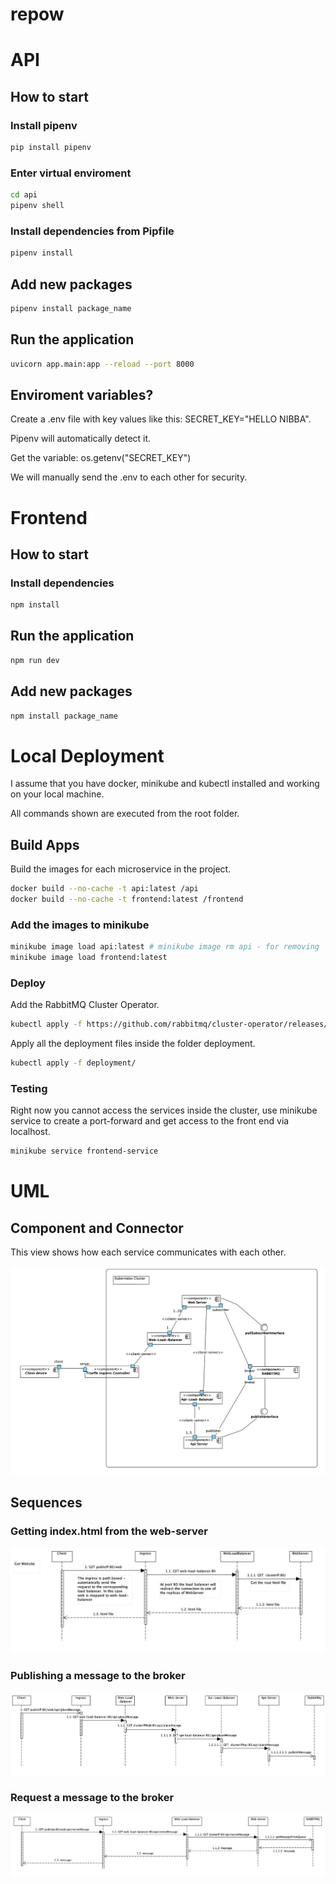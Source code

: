 # repow

# API

## How to start 

### Install pipenv

```bash
pip install pipenv
```

### Enter virtual enviroment

```bash
cd api
pipenv shell
```

### Install dependencies from Pipfile

```bash
pipenv install
```

## Add new packages 

```bash
pipenv install package_name
```

## Run the application
```bash
uvicorn app.main:app --reload --port 8000
```

## Enviroment variables?

Create a .env file with key values like this: SECRET_KEY="HELLO NIBBA".

Pipenv will automatically detect it.

Get the variable: os.getenv("SECRET_KEY")

We will manually send the .env to each other for security. 

# Frontend

## How to start

### Install dependencies

```bash
npm install
```

## Run the application

```bash
npm run dev
```
## Add new packages

```bash
npm install package_name
```

# Local Deployment

I assume that you have docker, minikube and kubectl installed and working on your local machine.

All commands shown are executed from the root folder.

## Build Apps

Build the images for each microservice in the project.

```bash
docker build --no-cache -t api:latest /api
docker build --no-cache -t frontend:latest /frontend
```

### Add the images to minikube

```bash
minikube image load api:latest # minikube image rm api - for removing
minikube image load frontend:latest
```

### Deploy

Add the RabbitMQ Cluster Operator.

```bash
kubectl apply -f https://github.com/rabbitmq/cluster-operator/releases/latest/download/cluster-operator.yml
```

Apply all the deployment files inside the folder deployment.

```bash
kubectl apply -f deployment/
```

### Testing

Right now you cannot access the services inside the cluster, use minikube service to create a port-forward and get access to the front end via localhost.

```bash
minikube service frontend-service
```


# UML 

## Component and Connector

This view shows how each service communicates with each other.

![](static/CeC.png)

## Sequences

### Getting index.html from the web-server

![](static/GetWebsite.png)

### Publishing a message to the broker

![](static/PublishMessage.png)

### Request a message to the broker

![](static/GetMessage.png)
